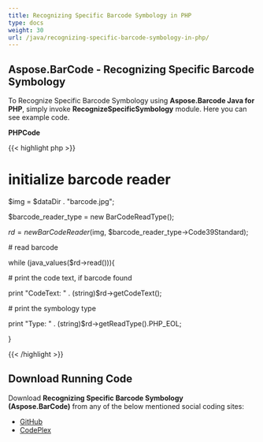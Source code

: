 ```yaml
---
title: Recognizing Specific Barcode Symbology in PHP
type: docs
weight: 30
url: /java/recognizing-specific-barcode-symbology-in-php/
---
```


## **Aspose.BarCode - Recognizing Specific Barcode Symbology**
To Recognize Specific Barcode Symbology using **Aspose.Barcode Java for PHP**, simply invoke **RecognizeSpecificSymbology** module. Here you can see example code.

**PHPCode**

{{< highlight php >}}

 # initialize barcode reader

$img = $dataDir . "barcode.jpg";

$barcode_reader_type = new BarCodeReadType();

$rd = new BarCodeReader($img, $barcode_reader_type->Code39Standard);

\# read barcode

while (java_values($rd->read())){

\# print the code text, if barcode found

print "CodeText: " . (string)$rd->getCodeText();

\# print the symbology type

print "Type: " . (string)$rd->getReadType().PHP_EOL;

}

{{< /highlight >}}
## **Download Running Code**
Download **Recognizing Specific Barcode Symbology (Aspose.BarCode)** from any of the below mentioned social coding sites:

- [GitHub](https://github.com/aspose-barcode/Aspose.BarCode-for-Java/blob/master/Plugins/Aspose.BarCode-for-Java_for_PHP/src/aspose/barcode/WorkingWithBarcodeRecognition/BasicBarcodeRecognitionFeatures/RecognizeSpecificSymbology.php)
- [CodePlex](https://asposebarcodejavaphp.codeplex.com/SourceControl/latest#src/aspose/barcode/WorkingWithBarcodeRecognition/BasicBarcodeRecognitionFeatures/RecognizeSpecificSymbology.php)

